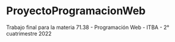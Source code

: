 # ProyectoProgramacionWeb
Trabajo final para la materia 71.38 - Programación Web - ITBA - 2° cuatrimestre 2022
